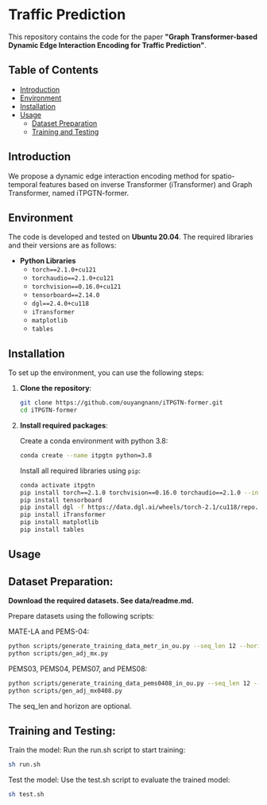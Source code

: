 # Traffic Prediction

This repository contains the code for the paper **"Graph Transformer-based Dynamic Edge Interaction Encoding for Traffic Prediction"**.

## Table of Contents
- [Introduction](#introduction)
- [Environment](#environment)
- [Installation](#installation)
- [Usage](#usage)
  - [Dataset Preparation](#dataset-preparation)
  - [Training and Testing](#training-and-testing)

## Introduction
We propose a dynamic edge interaction encoding method for spatio-temporal features based on inverse Transformer (iTransformer) and Graph Transformer, named iTPGTN-former.

## Environment
The code is developed and tested on **Ubuntu 20.04**. The required libraries and their versions are as follows:

- **Python Libraries**
  - `torch==2.1.0+cu121`
  - `torchaudio==2.1.0+cu121`
  - `torchvision==0.16.0+cu121`
  - `tensorboard==2.14.0`
  - `dgl==2.4.0+cu118`
  - `iTransformer`
  - `matplotlib`
  - `tables`

## Installation
To set up the environment, you can use the following steps:

1. **Clone the repository**:
   ```bash
   git clone https://github.com/ouyangnann/iTPGTN-former.git
   cd iTPGTN-former
   ```
   
2. **Install required packages**:

   Create a conda environment with python 3.8:
   ```bash
   conda create --name itpgtn python=3.8
   ```
   
   Install all required libraries using `pip`:
   ```bash
   conda activate itpgtn
   pip install torch==2.1.0 torchvision==0.16.0 torchaudio==2.1.0 --index-url https://download.pytorch.org/whl/cu121
   pip install tensorboard
   pip install dgl -f https://data.dgl.ai/wheels/torch-2.1/cu118/repo.html
   pip install iTransformer
   pip install matplotlib
   pip install tables
   ```
  
## Usage
 ## Dataset Preparation:
 
  **Download the required datasets. See data/readme.md.**

  Prepare datasets using the following scripts:
  
  MATE-LA and PEMS-04:
  ```bash
  python scripts/generate_training_data_metr_in_ou.py --seq_len 12 --horizon 12
  python scripts/gen_adj_mx.py 
  ```
  
  PEMS03, PEMS04, PEMS07, and PEMS08:
  
  ```bash
  python scripts/generate_training_data_pems0408_in_ou.py --seq_len 12 --horizon 12
  python scripts/gen_adj_mx0408.py 
  ```
  The seq_len and horizon are optional.

 ## Training and Testing:
  Train the model: Run the run.sh script to start training:
  ```bash
  sh run.sh
  ```
  
  Test the model: Use the test.sh script to evaluate the trained model:
  
  ```bash
  sh test.sh
  ```
